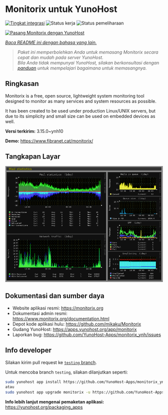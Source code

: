 <!--
N.B.: README ini dibuat secara otomatis oleh <https://github.com/YunoHost/apps/tree/master/tools/readme_generator>
Ini TIDAK boleh diedit dengan tangan.
-->

# Monitorix untuk YunoHost

[![Tingkat integrasi](https://apps.yunohost.org/badge/integration/monitorix)](https://ci-apps.yunohost.org/ci/apps/monitorix/)
![Status kerja](https://apps.yunohost.org/badge/state/monitorix)
![Status pemeliharaan](https://apps.yunohost.org/badge/maintained/monitorix)

[![Pasang Monitorix dengan YunoHost](https://install-app.yunohost.org/install-with-yunohost.svg)](https://install-app.yunohost.org/?app=monitorix)

*[Baca README ini dengan bahasa yang lain.](./ALL_README.md)*

> *Paket ini memperbolehkan Anda untuk memasang Monitorix secara cepat dan mudah pada server YunoHost.*  
> *Bila Anda tidak mempunyai YunoHost, silakan berkonsultasi dengan [panduan](https://yunohost.org/install) untuk mempelajari bagaimana untuk memasangnya.*

## Ringkasan

Monitorix is a free, open source, lightweight system monitoring tool designed to monitor as many services and system resources as possible.

It has been created to be used under production Linux/UNIX servers, but due to its simplicity and small size can be used on embedded devices as well.


**Versi terkirim:** 3.15.0~ynh10

**Demo:** <https://www.fibranet.cat/monitorix/>

## Tangkapan Layar

![Tangkapan Layar pada Monitorix](./doc/screenshots/mail.png)

## Dokumentasi dan sumber daya

- Website aplikasi resmi: <https://monitorix.org>
- Dokumentasi admin resmi: <https://www.monitorix.org/documentation.html>
- Depot kode aplikasi hulu: <https://github.com/mikaku/Monitorix>
- Gudang YunoHost: <https://apps.yunohost.org/app/monitorix>
- Laporkan bug: <https://github.com/YunoHost-Apps/monitorix_ynh/issues>

## Info developer

Silakan kirim pull request ke [`testing` branch](https://github.com/YunoHost-Apps/monitorix_ynh/tree/testing).

Untuk mencoba branch `testing`, silakan dilanjutkan seperti:

```bash
sudo yunohost app install https://github.com/YunoHost-Apps/monitorix_ynh/tree/testing --debug
atau
sudo yunohost app upgrade monitorix -u https://github.com/YunoHost-Apps/monitorix_ynh/tree/testing --debug
```

**Info lebih lanjut mengenai pemaketan aplikasi:** <https://yunohost.org/packaging_apps>
